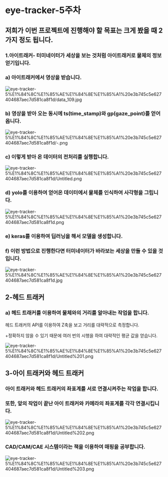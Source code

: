 # eye-tracker-5주차

## 저희가 이번 프로젝트에 진행해야 할 목표는 크게 봤을 때 2가지 정도 됩니다.

### 1.아이트래커- 터미네이터가 세상을 보는 것처럼 아이트래커로 물체의 정보 얻기입니다.

### a) 아이트래커에서 영상을 받습니다.

![eye-tracker-5%E1%84%8C%E1%85%AE%E1%84%8E%E1%85%A1%20e3b745c5e627404687aec7d581ca8f1d/data_109.jpg](eye-tracker-5%E1%84%8C%E1%85%AE%E1%84%8E%E1%85%A1%20e3b745c5e627404687aec7d581ca8f1d/data_109.jpg)

### b) 영상을 받아 오는 동시에 ts(time_stamp)와 gp(gaze_point)를 얻어 옵니다.

![eye-tracker-5%E1%84%8C%E1%85%AE%E1%84%8E%E1%85%A1%20e3b745c5e627404687aec7d581ca8f1d/_-_.png](eye-tracker-5%E1%84%8C%E1%85%AE%E1%84%8E%E1%85%A1%20e3b745c5e627404687aec7d581ca8f1d/_-_.png)

### c) 이렇게 받아 온 데이터의 전처리를 실행합니다.

![eye-tracker-5%E1%84%8C%E1%85%AE%E1%84%8E%E1%85%A1%20e3b745c5e627404687aec7d581ca8f1d/Untitled.png](eye-tracker-5%E1%84%8C%E1%85%AE%E1%84%8E%E1%85%A1%20e3b745c5e627404687aec7d581ca8f1d/Untitled.png)

### d) yolo를 이용하여 얻어온 데이터에서 물체를 인식하여 사각형을 그립니다.

![eye-tracker-5%E1%84%8C%E1%85%AE%E1%84%8E%E1%85%A1%20e3b745c5e627404687aec7d581ca8f1d.png](eye-tracker-5%E1%84%8C%E1%85%AE%E1%84%8E%E1%85%A1%20e3b745c5e627404687aec7d581ca8f1d.png)

### e) keras를 이용하여 딥러닝을 해서 모델을 생성합니다.

### f) 이런 방법으로 진행한다면 터미네이터가 바라보는 세상을 만들 수 있을 것입니다.

![eye-tracker-5%E1%84%8C%E1%85%AE%E1%84%8E%E1%85%A1%20e3b745c5e627404687aec7d581ca8f1d.jpg](eye-tracker-5%E1%84%8C%E1%85%AE%E1%84%8E%E1%85%A1%20e3b745c5e627404687aec7d581ca8f1d.jpg)

## 2-헤드 트래커

### a) 헤드 트래커를 이용하여 물체와의 거리를 알아내는 작업을 합니다.

헤드 트래커의 API를 이용하여 Z축을 보고 거리를 대략적으로 측정합니다.

+정확하지 않을 수 있기 때문에 여러 번의 시행을 하여 대략적인 평균 값을 얻습니다.

![eye-tracker-5%E1%84%8C%E1%85%AE%E1%84%8E%E1%85%A1%20e3b745c5e627404687aec7d581ca8f1d/Untitled%201.png](eye-tracker-5%E1%84%8C%E1%85%AE%E1%84%8E%E1%85%A1%20e3b745c5e627404687aec7d581ca8f1d/Untitled%201.png)

## 3-아이 트래커와 헤드 트래커

### 아이 트래커와 헤드 트래커의 좌표계를 서로 연결시켜주는 작업을 합니다.

### 또한, 앞의 작업이 끝난 아이 트래커와 카메라의 좌표계를 각각 연결시킵니다.

![eye-tracker-5%E1%84%8C%E1%85%AE%E1%84%8E%E1%85%A1%20e3b745c5e627404687aec7d581ca8f1d/Untitled%202.png](eye-tracker-5%E1%84%8C%E1%85%AE%E1%84%8E%E1%85%A1%20e3b745c5e627404687aec7d581ca8f1d/Untitled%202.png)

### CAD/CAM/CAE 시스템이라는 책을 이용하여 매핑을 공부합니다.

![eye-tracker-5%E1%84%8C%E1%85%AE%E1%84%8E%E1%85%A1%20e3b745c5e627404687aec7d581ca8f1d/Untitled%203.png](eye-tracker-5%E1%84%8C%E1%85%AE%E1%84%8E%E1%85%A1%20e3b745c5e627404687aec7d581ca8f1d/Untitled%203.png)
